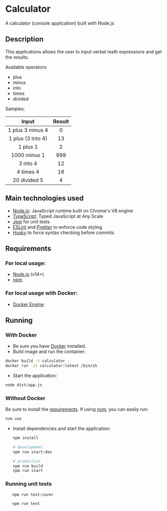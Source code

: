 # Calculator
A calculator (console application) built with Node.js

## Description
This applications allows the user to input verbal math expressions and get the results.

Available operators:
- plus
- minus
- into
- times
- divided

Samples:

|       Input       | Result |
|:-----------------:|:------:|
| 1 plus 3 minus 4  | 0      |
| 1 plus (3 into 4) | 13     |
| 1 plus 1          | 2      |
| 1000 minus 1      | 999    |
| 3 into 4          | 12     |
| 4 times 4         | 16     |
| 20 divided 5      | 4      |

## Main technologies used

- [Node.js](https://nodejs.org/en): JavaScript runtime built on Chrome's V8 engine
- [TypeScript](https://www.typescriptlang.org): Typed JavaScript at Any Scale
- [Jest](https://jestjs.io) for unit tests
- [ESLint](https://eslint.org) and [Prettier](https://prettier.io) to enforce code styling
- [Husky](https://github.com/typicode/husky) to force syntax checking before commits

## Requirements

### For local usage:

- [Node.js](https://nodejs.org) (v14+)
- [npm](https://www.npmjs.com)

### For local usage with Docker:

- [Docker Engine](https://docs.docker.com/install)

## Running

### With Docker

- Be sure you have [Docker](https://docs.docker.com/get-docker) installed.
- Build image and run the container:

```bash
docker build -t calculator .
docker run -it calculator:latest /bin/sh
```

- Start the application:
```bash
node dist/app.js
```

### Without Docker

Be sure to install the [requirements](#requirements).
If using [nvm](github.com/nvm-sh/nvm), you can easily run:
  ```bash
  nvm use
  ```

- Install dependencies and start the application:
  ```bash
  npm install

  # development
  npm run start:dev

  # production
  npm run build
  npm run start
  ```

### Running unit tests

```bash
   npm run test:cover
```

```bash
   npm run test
```
